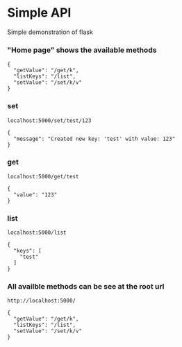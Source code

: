 # Simple API
Simple demonstration of flask

### "Home page" shows the available methods

```
{
  "getValue": "/get/k", 
  "listKeys": "/list", 
  "setValue": "/set/k/v"
}
```

### set

```
localhost:5000/set/test/123

{
  "message": "Created new key: 'test' with value: 123"
}
```

### get

```
localhost:5000/get/test

{
  "value": "123"
}
```

### list

```
localhost:5000/list

{
  "keys": [
    "test"
  ]
}
```

### All availble methods can be see at the root url

```
http://localhost:5000/

{
  "getValue": "/get/k", 
  "listKeys": "/list", 
  "setValue": "/set/k/v"
}

```
